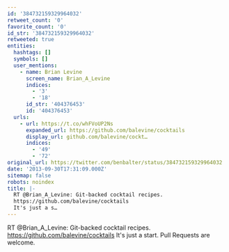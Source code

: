 ```yaml
---
id: '384732159329964032'
retweet_count: '0'
favorite_count: '0'
id_str: '384732159329964032'
retweeted: true
entities:
  hashtags: []
  symbols: []
  user_mentions:
    - name: Brian Levine
      screen_name: Brian_A_Levine
      indices:
        - '3'
        - '18'
      id_str: '404376453'
      id: '404376453'
  urls:
    - url: https://t.co/whFVoUP2Ns
      expanded_url: https://github.com/balevine/cocktails
      display_url: github.com/balevine/cockt…
      indices:
        - '49'
        - '72'
original_url: https://twitter.com/benbalter/status/384732159329964032
date: '2013-09-30T17:31:09.000Z'
sitemap: false
robots: noindex
title: |-
  RT @Brian_A_Levine: Git-backed cocktail recipes.
  https://github.com/balevine/cocktails
  It's just a s…
---
```


RT @Brian_A_Levine: Git-backed cocktail recipes.
https://github.com/balevine/cocktails
It's just a start. Pull Requests are welcome.